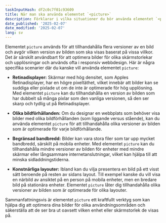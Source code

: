 ```yaml
---
taskInputHash: df2c0c7f01c93609
title: När man ska använda elementet `<picture>`
description: Förklarar i vilka situationer du bör använda elementet `<picture>`
date_published: '2025-02-07'
date_modified: '2025-02-07'
lang: sv
---
```

Elementet `picture` används för att tillhandahålla flera versioner av en bild och avgör vilken version av bilden som ska visas baserat på vissa villkor. Det är särskilt användbart för att optimera bilder för olika skärmstorlekar och upplösningar och används ofta i responsiv webbdesign. Här är några specifika scenarier där du kanske vill använda elementet `picture`:

* **Retinadisplayer:** Skärmar med hög densitet, som Apples Retinadisplayer, har en högre pixeltäthet, vilket innebär att bilder kan se suddiga eller pixlade ut om de inte är optimerade för hög upplösning. Med elementet `picture` kan du tillhandahålla en version av bilden som har dubbelt så många pixlar som den vanliga versionen, så den ser skarp och tydlig ut på Retinadisplayer.

* **Olika bildförhållanden:** Om du designar en webbplats som behöver visa bilder med olika bildförhållanden (som liggande versus stående), kan du använda elementet `picture` för att tillhandahålla olika versioner av bilden som är optimerade för varje bildförhållande.

* **Begränsad bandbredd:** Bilder kan vara stora filer som tar upp mycket bandbredd, särskilt på mobila enheter. Med elementet `picture` kan du tillhandahålla mindre versioner av bilden för enheter med mindre skärmar eller långsammare internetanslutningar, vilket kan hjälpa till att minska sidladdningstiderna.

* **Konstnärliga layouter:** Ibland kan du vilja presentera en bild på ett visst sätt beroende på resten av sidans layout. Till exempel kanske du vill visa en närbild av ansiktet på en person på mobila enheter, men en bredare bild på stationära enheter. Elementet `picture` låter dig tillhandahålla olika versioner av bilden som är optimerade för olika layouter.

Sammanfattningsvis är elementet `picture` ett kraftfullt verktyg som kan hjälpa dig att optimera dina bilder för olika användningsområden och säkerställa att de ser bra ut oavsett vilken enhet eller skärmstorlek de visas på.
